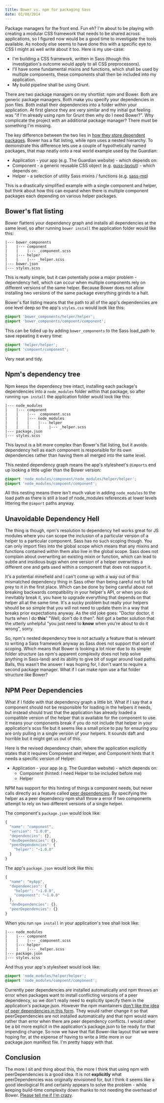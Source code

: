 ```yaml
---
title: Bower vs. npm for packaging Sass
date: 01/08/2014
---
```


Package managers for the front end. Fun eh? I'm about to be playing with
creating a modular CSS framework that needs to be shared across applications,
so I figured now would be a good time to investigate the tools available.
As nobody else seems to have done this with a specific eye to CSS I might
as well write about it too. Here is my use-case:

* I'm building a CSS framework, written in Sass (though this investigation's
  outcome would apply to all CSS preprocessors).
* I'll have some fundamental mixins and functions, which shall be used by
  multiple components, these components shall then be included into my
  application.
* My build pipeline shall be using Grunt.

There are two package managers on my shortlist: npm and Bower. Both are generic
package managers. Both make you specify your dependencies in json files. Both
install their dependencies into a folder within your application. At first
glance they are very similar and my initial gut feeling was "if I'm already
using npm for Grunt then why do I need Bower?". Why complicate the project with
an additional package manager? There must be something I'm missing.

The key difference between the two lies in [how they store dependent packages](http://stackoverflow.com/questions/18641899/difference-between-bower-and-npm/18652918#18652918).
Bower has a flat listing, while npm uses a nested hierarchy. To demonstrate
this difference lets use a couple of hypothetically named packages, that map
neatly onto a real world example used by the Guardian:

* Application - your app (e.g. The Guardian website) - which depends on:
* Component - a generic reusable CSS object (e.g. [guss-layout](https://github.com/guardian/guss-layout)) -
  which depends on:
* Helper - a selection of utility Sass mixins / functions (e.g. [sass-mq](https://github.com/guardian/sass-mq))

This is a drastically simplified example with a single component and helper,
but think about how this can expand when there is multiple component packages
each depending on various helper packages.


Bower's flat listing
--------------------

Bower flattens your dependency graph and installs all dependencies at the same
level, so after running `bower install` the application folder would
like this:

```
|--- bower_components
|    |--- component
|    |    |--- _component.scss
|    |--- helper
|    |    |--- _helper.scss
|--- bower.json
|--- styles.scss
```

This is really simple, but it can potentially pose a major problem - dependency
hell, which can occur when multiple components rely on different versions of the
same helper. Because Bower does not allow installing two versions of the same
package everything grinds to a halt.

Bower's flat listing means that the path to all of the app's dependencies are
one level deep so the app's `styles.css` would look like this:

```scss
@import 'bower_components/helper/helper';
@import 'bower_components/compoent/component';
```

This can be tidied up by adding `bower_components` to the Sass load_path to save
repeating it every time:

```scss
@import 'helper/helper';
@import 'compoent/component';
```

Very neat and tidy.


Npm's dependency tree
---------------------

Npm keeps the dependency tree intact, installing each package's dependencies
into  a `node_modules` folder within that package, so after running
`npm install` the application folder would look like this:

```
|--- node_modules
|    |--- component
|    |    |--- _component.scss
|    |    |--- node_modules
|    |    |    |--- helper
|    |    |    |    |--- _helper.scss
|--- package.json
|--- styles.scss
```

This layout is a bit more complex than Bower's flat listing, but it avoids
dependency hell as each component is responsible for its own dependencies rather
than having them all merged into the same level.

This nested dependency graph means the app's stylesheet's `@imports` end up
looking a little uglier than the Bower version:

```scss
@import 'node_modules/component/node_modules/helper/helper';
@import 'node_modules/compoent/component';
```

All this nesting means there isn't much value in adding `node_modules` to the
load path as there is still a load of node_modules references at lower levels
littering the `@import` paths anyway.


Unavoidable Dependency Hell
---------------------------

The thing is though, npm's resolution to dependency hell works great for JS
modules where you can scope the inclusion of a particular version of a helper
to a particular component. Sass has no such scoping though. You can only import
files into the global scope which means that any mixins and functions contained
within them also live in the global scope. Sass does not complain about
overwriting an existing mixin or function, which can lead to subtle and
insidious bugs when one version of a helper overwrites a different one and gets
used within a component that does not support it.

It's a potential minefield and I can't come up with a way out of this mismatched
dependency thing in Sass other than being careful not to fall prey to it in the
first place. Which can be done by being careful about not breaking backwards
compatibility in your helper's API, or when you do inevitably break it, you have
to upgrade everything that depends on that helper all at the same time.
It's a sucky problem but really your helpers should be so simple that you will
not need to update them in a way that breaks prior expectations anyway.
As the old joke goes: "Doctor doctor, it hurts when I do **this**" "Well, don't
do it then". Not got a better solution that the utterly unhelpful "you just need
to **know** when you're about to do it wrong", sorry.

So, npm's nested dependency tree is not actually a feature that is relevant to
writing a Sass framework anyway as Sass does not support that sort of
scoping. Which means that Bower is looking a lot nicer due to its simpler
folder structure (as npm's apparent complexity does not help solve anything
in Sass-land) and its ability to give bit of sugar around load paths.
Balls, this wasn't the answer I was hoping for, I don't want to require a second
package manager. What if I can make npm use a flat folder structure like Bower?


NPM Peer Dependencies
---------------------

What if I fiddle with that dependency graph a little bit. What if I say that
a component should not be responsible for loading in the helpers it needs, but
instead should trust that the application has already loaded a compatible
version of the helper that is available for the component to use. It means your
components break if you do not include that helper in your application's scss
file but it seems like a small price to pay for ensuring you are only pulling in
a single version of your helpers. It sounds daft and horrible but it might get
us out of this.

Here is the revised dependency chain, where the application explicitly states
that it requires Component and Helper, and Component hints that it needs a
specific version of Helper:

* Application - your app (e.g. The Guardian website) - which depends on:
  * Component (hinted: I need Helper to be included before me)
  * Helper

NPM has support for this hinting of things a component needs, but never calls
directly as a feature called [peer dependencies](http://blog.nodejs.org/2013/02/07/peer-dependencies/).
By specifying the helper as a peer dependency npm shall throw a error if two
components attempt to rely on two different versions of a single helper.

The component's `package.json` would look like:

```js
{
  "name": "component",
  "version": "1.0.0",
  "dependencies": {},
  "devDependencies": {},
  "peerDependencies": {
    "helper": "~1.0.0"
  }
}
```

The app's `package.json` would look like this:

```js
{
  "name": "myApp",
  "dependencies": {
    "helper": "~1.0.0",
    "component": "~1.0.0"
  },
  "devDependencies": {},
  "peerDependencies": {}
}
```

When you run `npm install` in your application's tree shall look like:

```
|--- node_modules
|    |--- component
|    |    |--- _component.scss
|    |--- helper
|    |    |--- _helper.scss
|--- package.json
|--- styles.scss
```

And thus your app's stylesheet would look like:

```scss
@import 'node_modules/helper/helper';
@import 'node_modules/compoent/component';
```

Currently peer dependencies are installed automatically and npm throws an error
when packages want to install conflicting versions of a peer dependency, so we
don't really need to explicitly specify them in the application's package.json.
However the npm maintainers [don't like the idea of peer dependencies in this form](https://github.com/npm/npm/issues/5080#issuecomment-40771461).
They would rather change it so that peerDependencies are not installed
automatically and that npm would warn rather than error when there are
peer dependency conflicts. I would rather be a bit more explicit in the
application's package.json to be ready for that impending change. So now we have
that flat Bower-like layout that we were hoping for, at the expense of having to
write a little more in our package.json manifest file. I'm pretty happy with
that.


Conclusion
----------

The more I sit and thing about this, the more I think that using npm with
peerDependencies is a good idea. It is not **explicitly** what peerDependencies
was originally envisioned for, but I think it seems like a good ideological
fit and certainly appears to solve the problem - while keeping build-time complexity
down thanks to not needing the overhead of Bower. [Please tell me if I'm crazy](https://twitter.com/BPScott).
